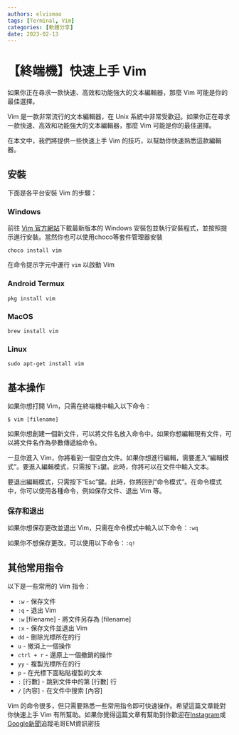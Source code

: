 ```yaml
---
authors: elvismao
tags: [Terminal, Vim]
categories: [軟體分享]
date: 2023-02-13
---
```


# 【終端機】快速上手 Vim

如果你正在尋求一款快速、高效和功能強大的文本編輯器，那麼 Vim 可能是你的最佳選擇。

Vim 是一款非常流行的文本編輯器，在 Unix 系統中非常受歡迎。如果你正在尋求一款快速、高效和功能強大的文本編輯器，那麼 Vim 可能是你的最佳選擇。

<!--more-->

在本文中，我們將提供一些快速上手 Vim 的技巧，以幫助你快速熟悉這款編輯器。

## 安裝

下面是各平台安裝 Vim 的步驟：

### Windows

前往 [Vim 官方網站](https://www.vim.org/download.php)下載最新版本的 Windows 安裝包並執行安裝程式，並按照提示進行安裝。當然你也可以使用choco等套件管理器安裝

```
choco install vim
```

在命令提示字元中運行 `vim` 以啟動 Vim

### Android Termux

```
pkg install vim
```

### MacOS

```
brew install vim
```

### Linux

```
sudo apt-get install vim
```

## 基本操作

如果你想打開 Vim，只需在終端機中輸入以下命令：

```
$ vim [filename]
```

如果你想創建一個新文件，可以將文件名放入命令中。如果你想編輯現有文件，可以將文件名作為參數傳遞給命令。

一旦你進入 Vim，你將看到一個空白文件。如果你想進行編輯，需要進入“編輯模式”。要進入編輯模式，只需按下`i`鍵。此時，你將可以在文件中輸入文本。

要退出編輯模式，只需按下“Esc”鍵。此時，你將回到“命令模式”。在命令模式中，你可以使用各種命令，例如保存文件、退出 Vim 等。

### 保存和退出

如果你想保存更改並退出 Vim，只需在命令模式中輸入以下命令：`:wq`

如果你不想保存更改，可以使用以下命令：`:q!`

## 其他常用指令

以下是一些常用的 Vim 指令：

* `:w` - 保存文件
* `:q` - 退出 Vim
* `:w` [filename] - 將文件另存為 [filename]
* `:x` - 保存文件並退出 Vim
* `dd` - 刪除光標所在的行
* `u` - 撤消上一個操作
* `ctrl + r` - 還原上一個撤銷的操作
* `yy` - 複製光標所在的行
* `p` - 在光標下面粘貼複製的文本
* `:` [行數] - 跳到文件中的第 [行數] 行
* `/` [內容] - 在文件中搜索 [內容]

Vim 的命令很多，但只需要熟悉一些常用指令即可快速操作。希望這篇文章能對你快速上手 Vim 有所幫助。如果你覺得這篇文章有幫助到你歡迎在[Instagram](https://instagram.com/em.tec.blog)或[Google新聞](https://news.google.com/s/CBIwgtnWzKAB?sceid=TW:zh-Hant&sceid=TW:zh-Hant&r=11&oc=1)追蹤毛哥EM資訊密技